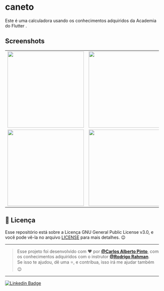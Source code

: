 # caneto

Este é uma calculadora usando os conhecimentos adquiridos da Academia do Flutter .


## Screenshots

<table> 
  <tr>
    <td> 
      <img width="250" src="https://github.com/caneto/elisha/blob/master/screenshots/foto_calculadora.png"/> 
    </td>
    <td>
      <img width="250" src="https://github.com/caneto/elisha/blob/master/screenshots/foto_calculadora1.png"/> 
    </td>
    <td> 
      <img width="250" src="https://github.com/caneto/elisha/blob/master/screenshots/foto_calculadora2.png"/> 
    </td>
  </tr>
  
  <tr>
    <td>
      <img width="250" src="https://github.com/caneto/blob/master/screenshots/foto_calculadora3.png"/> 
    </td>
    <td>
      <img width="250" src="https://github.com/caneto/blob/master/screenshots/foto_calculadora4.png"/>
    </td>
    <td> 
      <img width="250" src="https://github.com/caneto/blob/master/screenshots/foto_calculadora5.png"/>
    </td>
    <td> 
      <img width="250" src="https://github.com/caneto/blob/master/screenshots/foto_calculadora6.png"/>
    </td>
  </tr>
  
</table>

<h2>📝 Licença</h2>

<p>
   Esse repositório está sobre a Licença GNU General Public License v3.0, e você pode vê-la no arquivo <a href="https://github.com/caneto/calculadora-app/blob/main/LICENSE">LICENSE</a> para mais detalhes. 😉
</p>


---

   >Esse projeto foi desenvolvido com ❤️ por **[@Carlos Alberto Pinto](https://www.linkedin.com/in/canetorj/)**, com os conhecimentos adquiridos com o instrutor **[@Rodrigo Rahman](https://br.linkedin.com/in/rodrigo-rahman)**.<br>
   Se isso te ajudou, dê uma ⭐, e contribua, isso irá me ajudar também 😉

---


[![Linkedin Badge](https://img.shields.io/badge/-Carlos%20Alberto-292929?style=flat-square&logo=Linkedin&logoColor=white&link=https://www.linkedin.com/in/canetorj/)](https://www.linkedin.com/in/canetorj/)